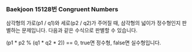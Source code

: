 ### Baekjoon 15128번 Congruent Numbers

삼각형의 가로(p1 / q1)와 세로(p2 / q2)가 주어질 때, 삼각형의 넓이가 정수형인지 판별하는 문제입니다. 다음과 같은 수식으로 판별할 수 있습니다.

(p1 * p2 % (q1 * q2 * 2)) == 0, true면 정수형, false면 실수형입니다.